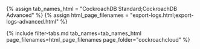 {% assign tab_names_html = "CockroachDB Standard;CockroachDB Advanced" %}
{% assign html_page_filenames = "export-logs.html;export-logs-advanced.html" %}

{% include filter-tabs.md tab_names=tab_names_html page_filenames=html_page_filenames page_folder="cockroachcloud" %}
